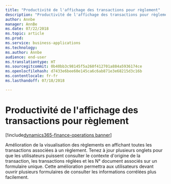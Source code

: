 ```yaml
---
title: "Productivité de l'affichage des transactions pour règlement"
description: "Productivité de l'affichage des transactions pour règlement"
author: Annbe
manager: AnnBe
ms.date: 07/22/2018
ms.topic: article
ms.prod: 
ms.service: business-applications
ms.technology: 
ms.author: Annbe
audience: end-user
ms.translationtype: HT
ms.sourcegitcommit: 0b40bb3c98145f5a260f412701a884a5936174ce
ms.openlocfilehash: d7433e6bee60e145ca6c6ab871e3e68215d3c16b
ms.contentlocale: fr-fr
ms.lasthandoff: 07/18/2018

---
```

#  <a name="productivity-to-view-settlement-transactions"></a>Productivité de l'affichage des transactions pour règlement

[!include[dynamics365-finance-operations banner](../includes/dynamics365-finance-operations.md)]



Amélioration de la visualisation des règlements en affichant toutes les transactions associées à un règlement. Tenez à jour plusieurs onglets pour que les utilisateurs puissent consulter le contexte d'origine de la transaction, les transactions réglées et les N° document associés sur un formulaire unique. Cette amélioration permettra aux utilisateurs devant ouvrir plusieurs formulaires de consulter les informations corrélées plus facilement.
